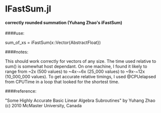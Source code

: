 # IFastSum.jl
#### correctly rounded summation (Yuhang Zhao's iFastSum)

####use:  

sum_of_xs = iFastSum(x::Vector{AbstractFloat})

####notes:

This should work correctly for vectors of any size.  The time used relative to sum() is somewhat host dependant.  On one machine, I found it likely to range from ~2x (500 values) to ~4x-~6x (25_000 values) to ~9x-~12x (10_000_000 values). To get accurate relative timings, I used @CPUelapsed from CPUTime in a loop that looked for the shortest time.

####reference:

"Some Highly Accurate Basic Linear Algebra Subroutines"
by Yuhang Zhao (c) 2010
McMaster University, Canada
